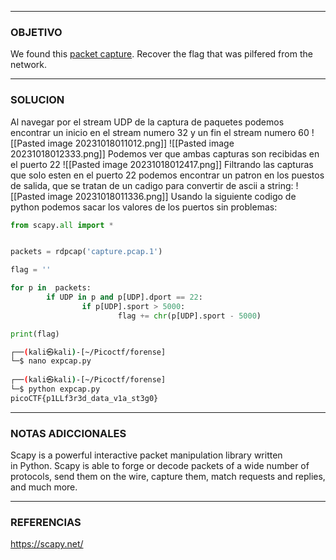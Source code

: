----
### OBJETIVO 
We found this [packet capture](https://jupiter.challenges.picoctf.org/static/b506393b6f9d53b94011df000c534759/capture.pcap). Recover the flag that was pilfered from the network.

---
### SOLUCION
Al navegar por el stream UDP de la captura de paquetes podemos encontrar un inicio en el stream numero 32 y un fin el stream numero 60
![[Pasted image 20231018011012.png]]
![[Pasted image 20231018012333.png]]
Podemos ver que ambas capturas son recibidas en el puerto 22
![[Pasted image 20231018012417.png]]
Filtrando las capturas que solo esten en el puerto 22 podemos encontrar un patron en los puestos de salida, que se tratan de un cadigo para convertir de ascii a string:
![[Pasted image 20231018011336.png]]
Usando la siguiente codigo de python podemos sacar los valores de los puertos sin problemas:
``` python                                
from scapy.all import *


packets = rdpcap('capture.pcap.1')

flag = ''

for p in  packets:
        if UDP in p and p[UDP].dport == 22:
                if p[UDP].sport > 5000:
                        flag += chr(p[UDP].sport - 5000)

print(flag)


```



``` bash
┌──(kali㉿kali)-[~/Picoctf/forense]
└─$ nano expcap.py  
                                                                                 
┌──(kali㉿kali)-[~/Picoctf/forense]
└─$ python expcap.py
picoCTF{p1LLf3r3d_data_v1a_st3g0}

```


---
### NOTAS ADICCIONALES
Scapy is a powerful interactive packet manipulation library written in Python. Scapy is able to forge or decode packets of a wide number of protocols, send them on the wire, capture them, match requests and replies, and much more.

---
### REFERENCIAS
https://scapy.net/